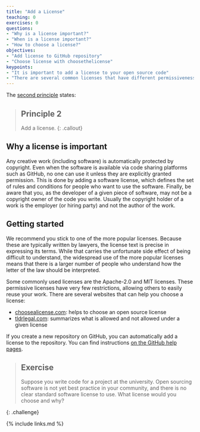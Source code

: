 ```yaml
---
title: "Add a License"
teaching: 0
exercises: 0
questions:
- "Why is a license important?"
- "When is a license important?"
- "How to choose a license?"
objectives:
- "Add license to GitHub repository"
- "Choose license with choosethelicense"
keypoints:
- "It is important to add a license to your open source code"
- "There are several common licenses that have different permissiveness."
---
```

The [second principle](https://fair-software.eu/recommendations/license) states:
> ## Principle 2
> Add a license.
{: .callout}

## Why a license is important
Any creative work (including software) is automatically protected by copyright. Even when the software is available via code sharing platforms such as GitHub, no one can use it unless they are explicitly granted permission. This is done by adding a software license, which defines the set of rules and conditions for people who want to use the software. Finally, be aware that you, as the developer of a given piece of software, may not be a copyright owner of the code you write. Usually the copyright holder of a work is the employer (or hiring party) and not the author of the work.

## Getting started
We recommend you stick to one of the more popular licenses. Because these are typically written by lawyers, the license text is precise in expressing its terms. While that carries the unfortunate side effect of being difficult to understand, the widespread use of the more popular licenses means that there is a larger number of people who understand how the letter of the law should be interpreted.

Some commonly used licenses are the Apache-2.0 and MIT licenses. These permissive licenses have very few restrictions, allowing others to easily reuse your work. There are several websites that can help you choose a license:
- [choosealicense.com](choosealicense.com): helps to choose an open source license
- [tldrlegal.com](tldrlegal.com): summarizes what is allowed and not allowed under a given license


If you create a new repository on GitHub, you can automatically add a license to the repository. You can find instructions [on the GitHub help pages](https://docs.github.com/en/github/building-a-strong-community/adding-a-license-to-a-repository).

> ## Exercise
>
> Suppose you write code for a project at the university.
> Open sourcing software is not yet best practice in your community, and there is no clear standard software license to use.
> What license would you choose and why?
>
{: .challenge}


{% include links.md %}
